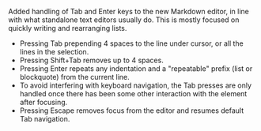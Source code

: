 Added handling of Tab and Enter keys to the new Markdown editor, in line with what standalone text editors usually do. This is mostly focused on quickly writing and rearranging lists.

- Pressing Tab prepending 4 spaces to the line under cursor, or all the lines in the selection.
- Pressing Shift+Tab removes up to 4 spaces.
- Pressing Enter repeats any indentation and a "repeatable" prefix (list or blockquote) from the current line.
- To avoid interfering with keyboard navigation, the Tab presses are only handled once there has been some other interaction with the element after focusing.
- Pressing Escape removes focus from the editor and resumes default Tab navigation.
